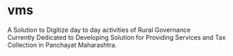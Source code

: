 # vms
A Solution to Digitize day to day activities of Rural Governance  
Currently Dedicated to Developing Solution for Providing Services and Tax Collection in Panchayat Maharashtra.



